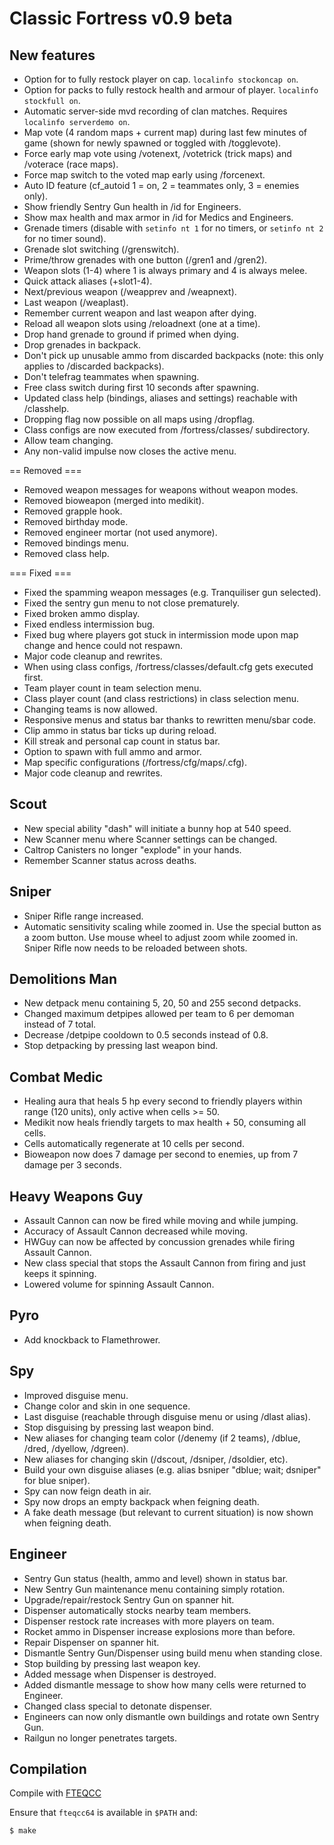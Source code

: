 Classic Fortress v0.9 beta
==========================

New features
------
* Option for to fully restock player on cap. `localinfo stockoncap on`.
* Option for packs to fully restock health and armour of player. `localinfo stockfull on`.
* Automatic server-side mvd recording of clan matches. Requires `localinfo serverdemo on`.
* Map vote (4 random maps + current map) during last few minutes of game (shown for newly spawned or toggled with /togglevote).
* Force early map vote using /votenext, /votetrick (trick maps) and /voterace (race maps).
* Force map switch to the voted map early using /forcenext.
* Auto ID feature (cf\_autoid 1 = on, 2 = teammates only, 3 = enemies only).
* Show friendly Sentry Gun health in /id for Engineers.
* Show max health and max armor in /id for Medics and Engineers.
* Grenade timers (disable with `setinfo nt 1` for no timers, or `setinfo nt 2` for no timer sound).
* Grenade slot switching (/grenswitch).
* Prime/throw grenades with one button (/gren1 and /gren2).
* Weapon slots (1-4) where 1 is always primary and 4 is always melee.
* Quick attack aliases (+slot1-4).
* Next/previous weapon (/weapprev and /weapnext).
* Last weapon (/weaplast).
* Remember current weapon and last weapon after dying.
* Reload all weapon slots using /reloadnext (one at a time).
* Drop hand grenade to ground if primed when dying.
* Drop grenades in backpack.
* Don't pick up unusable ammo from discarded backpacks (note: this only applies to /discarded backpacks).
* Don't telefrag teammates when spawning.
* Free class switch during first 10 seconds after spawning.
* Updated class help (bindings, aliases and settings) reachable with /classhelp.
* Dropping flag now possible on all maps using /dropflag.
* Class configs are now executed from /fortress/classes/ subdirectory.
* Allow team changing.
* Any non-valid impulse now closes the active menu.

== Removed ===
* Removed weapon messages for weapons without weapon modes.
* Removed bioweapon (merged into medikit).
* Removed grapple hook.
* Removed birthday mode.
* Removed engineer mortar (not used anymore).
* Removed bindings menu.
* Removed class help.

=== Fixed ===
* Fixed the spamming weapon messages (e.g. Tranquiliser gun selected).
* Fixed the sentry gun menu to not close prematurely.
* Fixed broken ammo display.
* Fixed endless intermission bug.
* Fixed bug where players got stuck in intermission mode upon map change and hence could not respawn.
* Major code cleanup and rewrites.
* When using class configs, /fortress/classes/default.cfg gets executed first.
* Team player count in team selection menu.
* Class player count (and class restrictions) in class selection menu.
* Changing teams is now allowed.
* Responsive menus and status bar thanks to rewritten menu/sbar code.
* Clip ammo in status bar ticks up during reload.
* Kill streak and personal cap count in status bar.
* Option to spawn with full ammo and armor.
* Map specific configurations (/fortress/cfg/maps/<mapname>.cfg).
* Major code cleanup and rewrites.

Scout
------
* New special ability "dash" will initiate a bunny hop at 540 speed.
* New Scanner menu where Scanner settings can be changed.
* Caltrop Canisters no longer "explode" in your hands.
* Remember Scanner status across deaths.

Sniper
------
* Sniper Rifle range increased.
* Automatic sensitivity scaling while zoomed in.  Use the special button as a zoom button.  Use mouse wheel to adjust zoom while zoomed in.  Sniper Rifle now needs to be reloaded between shots.  

Demolitions Man
------
* New detpack menu containing 5, 20, 50 and 255 second detpacks.
* Changed maximum detpipes allowed per team to 6 per demoman instead of 7 total.
* Decrease /detpipe cooldown to 0.5 seconds instead of 0.8.
* Stop detpacking by pressing last weapon bind.

Combat Medic
------
* Healing aura that heals 5 hp every second to friendly players within range (120 units), only active when cells >= 50.
* Medikit now heals friendly targets to max health + 50, consuming all cells.
* Cells automatically regenerate at 10 cells per second.
* Bioweapon now does 7 damage per second to enemies, up from 7 damage per 3 seconds.

Heavy Weapons Guy
------
* Assault Cannon can now be fired while moving and while jumping.
* Accuracy of Assault Cannon decreased while moving.
* HWGuy can now be affected by concussion grenades while firing Assault Cannon.
* New class special that stops the Assault Cannon from firing and just keeps it spinning.
* Lowered volume for spinning Assault Cannon.

Pyro
------
* Add knockback to Flamethrower.

Spy
------
* Improved disguise menu.
* Change color and skin in one sequence.
* Last disguise (reachable through disguise menu or using /dlast alias).
* Stop disguising by pressing last weapon bind.
* New aliases for changing team color (/denemy (if 2 teams), /dblue, /dred, /dyellow, /dgreen).
* New aliases for changing skin (/dscout, /dsniper, /dsoldier, etc).
* Build your own disguise aliases (e.g. alias bsniper "dblue; wait; dsniper" for blue sniper).
* Spy can now feign death in air.
* Spy now drops an empty backpack when feigning death.
* A fake death message (but relevant to current situation) is now shown when feigning death.

Engineer
------
* Sentry Gun status (health, ammo and level) shown in status bar.
* New Sentry Gun maintenance menu containing simply rotation.
* Upgrade/repair/restock Sentry Gun on spanner hit.
* Dispenser automatically stocks nearby team members.
* Dispenser restock rate increases with more players on team.
* Rocket ammo in Dispenser increase explosions more than before.
* Repair Dispenser on spanner hit.
* Dismantle Sentry Gun/Dispenser using build menu when standing close.
* Stop building by pressing last weapon key.
* Added message when Dispenser is destroyed.
* Added dismantle message to show how many cells were returned to Engineer.
* Changed class special to detonate dispenser.
* Engineers can now only dismantle own buildings and rotate own Sentry Gun.
* Railgun no longer penetrates targets.


Compilation
------
Compile with [FTEQCC](https://sourceforge.net/projects/fteqw/)

Ensure that `fteqcc64` is available in `$PATH` and:

```
$ make
```
